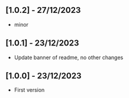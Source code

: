 ## [1.0.2] - 27/12/2023

- minor

## [1.0.1] - 23/12/2023

- Update banner of readme, no other changes

## [1.0.0] - 23/12/2023

- First version
